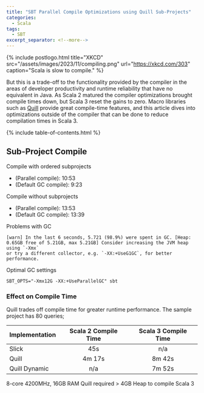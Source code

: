 ```yaml
---
title: "SBT Parallel Compile Optimizations using Quill Sub-Projects"
categories:
  - Scala
tags:
  - SBT
excerpt_separator: <!--more-->
---
```


{% include postlogo.html 
    title="XKCD" 
    src="/assets/images/2023/11/compiling.png" 
    url="https://xkcd.com/303" 
    caption="Scala is slow to compile."
%}

But this is a trade-off to the functionality provided by the compiler in the areas of developer productivity and 
runtime reliability that have no equivalent in Java. As Scala 2 matured the compiler optimizations brought compile times down,
but Scala 3 reset the gains to zero. Macro libraries such as [Quill](https://zio.dev/zio-quill/) provide great compile-time 
features, and this article dives into optimizations outside of the compiler that can be done to reduce compilation times in Scala 3.
<!--more-->

{% include table-of-contents.html %}


## Sub-Project Compile
Compile with ordered subprojects
- (Parallel compile): 10:53
- (Default GC compile): 9:23
 
Compile without subprojects
- (Parallel compile): 13:53
- (Default GC compile): 13:39

Problems with GC
```
[warn] In the last 6 seconds, 5.721 (98.9%) were spent in GC. [Heap: 0.65GB free of 5.21GB, max 5.21GB] Consider increasing the JVM heap using `-Xmx`
or try a different collector, e.g. `-XX:+UseG1GC`, for better performance.
```

Optimal GC settings
```
SBT_OPTS="-Xmx12G -XX:+UseParallelGC" sbt
```

### Effect on Compile Time

Quill trades off compile time for greater runtime performance.  The sample project has 80 queries;

| Implementation | Scala 2 Compile Time | Scala 3 Compile Time |
|:---------------|:--------------------:|:--------------------:|
| Slick          |         45s          |         n/a          |
| Quill          |        4m 17s        |        8m 42s        |
| Quill Dynamic  |         n/a          |        7m 52s        |

8-core 4200MHz, 16GB RAM
Quill required > 4GB Heap to compile Scala 3